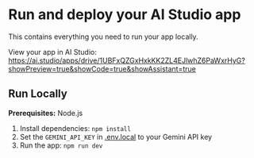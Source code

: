 # Run and deploy your AI Studio app

This contains everything you need to run your app locally.

View your app in AI Studio: https://ai.studio/apps/drive/1UBFxQZGxHxkKK2ZL4EJlwhZ6PaWxrHyG?showPreview=true&showCode=true&showAssistant=true

## Run Locally

**Prerequisites:**  Node.js


1. Install dependencies:
   `npm install`
2. Set the `GEMINI_API_KEY` in [.env.local](.env.local) to your Gemini API key
3. Run the app:
   `npm run dev`
